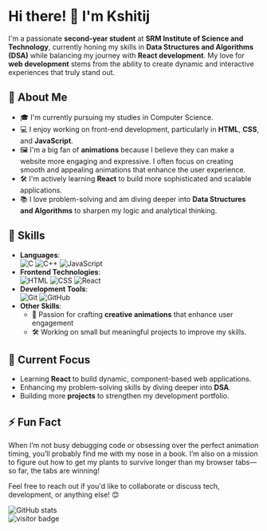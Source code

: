 # Hi there! 👋 I'm Kshitij 

I'm a passionate **second-year student** at **SRM Institute of Science and Technology**, currently honing my skills in **Data Structures and Algorithms (DSA)** while balancing my journey with **React development**. My love for **web development** stems from the ability to create dynamic and interactive experiences that truly stand out.

## 🌟 About Me

- 🎓 I'm currently pursuing my studies in Computer Science.
- 💻 I enjoy working on front-end development, particularly in **HTML**, **CSS**, and **JavaScript**.
- 🖼️ I'm a big fan of **animations** because I believe they can make a website more engaging and expressive. I often focus on creating smooth and appealing animations that enhance the user experience.
- 🛠️ I'm actively learning **React** to build more sophisticated and scalable applications.
- 📚 I love problem-solving and am diving deeper into **Data Structures and Algorithms** to sharpen my logic and analytical thinking.

## 🔨 Skills

- **Languages**:  
  ![C](https://img.shields.io/badge/-C-blue) ![C++](https://img.shields.io/badge/-C%2B%2B-green) ![JavaScript](https://img.shields.io/badge/-JavaScript-yellow)  
- **Frontend Technologies**:  
  ![HTML](https://img.shields.io/badge/-HTML-E34F26) ![CSS](https://img.shields.io/badge/-CSS-1572B6) ![React](https://img.shields.io/badge/-React-61DAFB)
- **Development Tools**:  
  ![Git](https://img.shields.io/badge/-Git-F05032) ![GitHub](https://img.shields.io/badge/-GitHub-181717)  
- **Other Skills**:  
  - 🎨 Passion for crafting **creative animations** that enhance user engagement  
  - 🛠️ Working on small but meaningful projects to improve my skills.


## 🌱 Current Focus

- Learning **React** to build dynamic, component-based web applications.
- Enhancing my problem-solving skills by diving deeper into **DSA**.
- Building more **projects** to strengthen my development portfolio.

## ⚡ Fun Fact

When I’m not busy debugging code or obsessing over the perfect animation timing, you’ll probably find me with my nose in a book. I’m also on a mission to figure out how to get my plants to survive longer than my browser tabs—so far, the tabs are winning!

Feel free to reach out if you'd like to collaborate or discuss tech, development, or anything else! 😊

![GitHub stats](https://github-readme-stats.vercel.app/api?username=KT2006&show_icons=true&theme=gruvbox)
<br>
![visitor badge](https://visitor-badge.laobi.icu/badge?page_id=jwenjian.visitor-badge&left_color=red&right_color=green&left_text=Hello%20Visitors)
